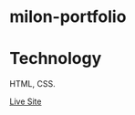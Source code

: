 # milon-portfolio

# Technology
HTML, CSS.

<a href="https://milonjpi.github.io/milon-portfolio/index.html">Live Site</a>
